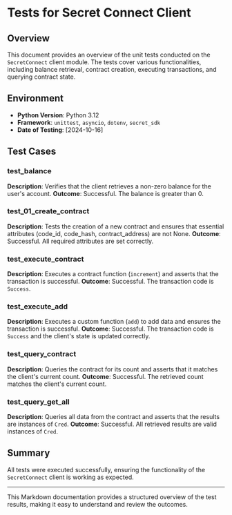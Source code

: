 # Tests for Secret Connect Client

## Overview
This document provides an overview of the unit tests conducted on the `SecretConnect` client module. The tests cover various functionalities, including balance retrieval, contract creation, executing transactions, and querying contract state.

## Environment
- **Python Version**: Python 3.12
- **Framework**: `unittest`, `asyncio`, `dotenv`, `secret_sdk`
- **Date of Testing**: [2024-10-16]

## Test Cases

### test_balance
**Description**: Verifies that the client retrieves a non-zero balance for the user's account.
**Outcome**: Successful. The balance is greater than 0.

### test_01_create_contract
**Description**: Tests the creation of a new contract and ensures that essential attributes (code_id, code_hash, contract_address) are not None.
**Outcome**: Successful. All required attributes are set correctly.

### test_execute_contract
**Description**: Executes a contract function (`increment`) and asserts that the transaction is successful.
**Outcome**: Successful. The transaction code is `Success`.

### test_execute_add
**Description**: Executes a custom function (`add`) to add data and ensures the transaction is successful.
**Outcome**: Successful. The transaction code is `Success` and the client's state is updated correctly.

### test_query_contract
**Description**: Queries the contract for its count and asserts that it matches the client's current count.
**Outcome**: Successful. The retrieved count matches the client's current count.

### test_query_get_all
**Description**: Queries all data from the contract and asserts that the results are instances of `Cred`.
**Outcome**: Successful. All retrieved results are valid instances of `Cred`.

## Summary
All tests were executed successfully, ensuring the functionality of the `SecretConnect` client is working as expected.

---

This Markdown documentation provides a structured overview of the test results, making it easy to understand and review the outcomes.